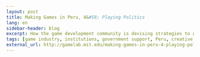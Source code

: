```yaml
---
layout: post
title: Making Games in Peru, 4&#58; Playing Politics
lang: en
sidebar-header: blog
excerpt: How the game development community is devising strategies to gain support from government agencies. 
tags: [game industry, institutions, government support, Peru, creative industries, entrepreneurship, innovation]
external_url: http://gamelab.mit.edu/making-games-in-peru-4-playing-politics/
---
```

